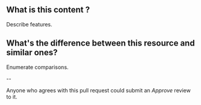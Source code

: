 ## What is this content ?

Describe features.

## What's the difference between this resource and similar ones?

Enumerate comparisons.

--

Anyone who agrees with this pull request could submit an *Approve* review to it.

